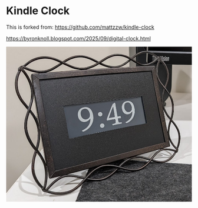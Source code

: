 # Kindle Clock

This is forked from: https://github.com/mattzzw/kindle-clock

https://byronknoll.blogspot.com/2025/09/digital-clock.html

![screenshot](./screenshot.jpg)
